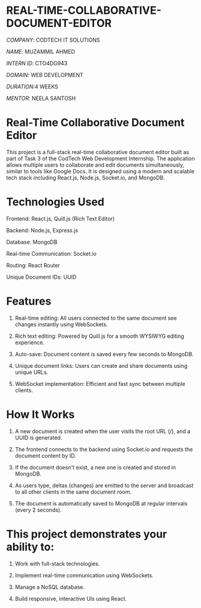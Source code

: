 # REAL-TIME-COLLABORATIVE-DOCUMENT-EDITOR
*COMPANY*: CODTECH IT SOLUTIONS 

*NAME*: MUZAMMIL AHMED 

*INTERN ID*: CTO4DG943

*DOMAIN*: WEB DEVELOPMENT

*DURATION*:4 WEEKS

*MENTOR*: NEELA SANTOSH 

# Real-Time Collaborative Document Editor
This project is a full-stack real-time collaborative document editor built as part of Task 3 of the CodTech Web Development Internship. The application allows multiple users to collaborate and edit documents simultaneously, similar to tools like Google Docs. It is designed using a modern and scalable tech stack including React.js, Node.js, Socket.io, and MongoDB.

# Technologies Used
Frontend: React.js, Quill.js (Rich Text Editor)

Backend: Node.js, Express.js

Database: MongoDB

Real-time Communication: Socket.io

Routing: React Router

Unique Document IDs: UUID

# Features
1. Real-time editing: All users connected to the same document see changes instantly using WebSockets.

2.  Rich text editing: Powered by Quill.js for a smooth WYSIWYG editing experience.

3.  Auto-save: Document content is saved every few seconds to MongoDB.

4.  Unique document links: Users can create and share documents using unique URLs.

5. WebSocket implementation: Efficient and fast sync between multiple clients.

# How It Works
1. A new document is created when the user visits the root URL (/), and a UUID is generated.

2. The frontend connects to the backend using Socket.io and requests the document content by ID.

3. If the document doesn't exist, a new one is created and stored in MongoDB.

4. As users type, deltas (changes) are emitted to the server and broadcast to all other clients in the same document room.

5. The document is automatically saved to MongoDB at regular intervals (every 2 seconds).

# This project demonstrates your ability to:

1. Work with full-stack technologies.

2. Implement real-time communication using WebSockets.

3. Manage a NoSQL database.

4. Build responsive, interactive UIs using React.

